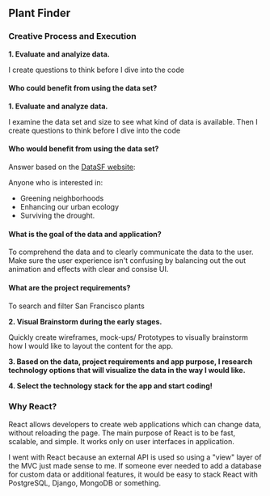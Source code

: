 
## Plant Finder

<h3>Creative Process and Execution</h3>

<strong>1. Evaluate and analyize data.</strong>

<p>I create questions to think before I dive into the code</p>

<h4>Who could benefit from using the data set?</h4>
<strong>1. Evaluate and analyze data.</strong>

<p>I examine the data set and size to see what kind of data is available. Then I create questions to think before I dive into the code</p>

<h4>Who would benefit from using the data set?</h4>

Answer based on the <a href="https://data.sfgov.org/Energy-and-Environment/San-Francisco-Plant-Finder-Data/vmnk-skih" target="_blank">DataSF website</a>: 

Anyone who is interested in:
- Greening neighborhoods 
- Enhancing our urban ecology
- Surviving the drought.


<h4>What is the goal of the data and application?</h4>

<p>To comprehend the data and to clearly communicate the data to the user. Make sure the user experience isn't confusing by balancing out the out animation and effects with clear and consise UI.</p>

<h4>What are the project requirements?</h4>

To search and filter San Francisco plants


<strong>2. Visual Brainstorm during the early stages.</strong>

<p>Quickly create wireframes, mock-ups/ Prototypes to visually brainstorm how I would like to layout the content for the app.</p>

<strong>3. Based on the data, project requirements and app purpose, I research technology options that will visualize the data in the way I would like.</strong>

<strong>4. Select the technology stack for the app and start coding!</strong>

<h3>Why React?</h3>

<p>React allows developers to create web applications which can change data, without reloading the page. The main purpose of React is to be fast, scalable, and simple. It works only on user interfaces in application.</p>

<p>I went with React because an external API is used so using a "view" layer of the MVC just made sense to me. If someone ever needed to add a database for custom data or additional features, it would be easy to stack React with PostgreSQL, Django, MongoDB or something.</p>

